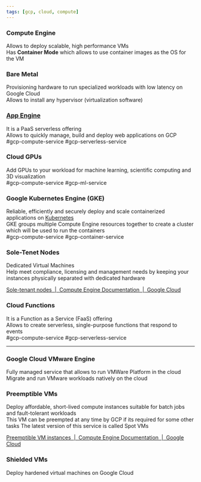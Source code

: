 ```yaml
---
tags: [gcp, cloud, compute]
---
```


### Compute Engine

Allows to deploy scalable, high performance VMs  
Has **Container Mode** which allows to use container images as the OS for the VM

### Bare Metal

Provisioning hardware to run specialized workloads with low latency on Google Cloud  
Allows to install any hypervisor (virtualization software)

### [App Engine](App%20Engine.md)

It is a PaaS serverless offering  
Allows to quickly manage, build and deploy web applications on GCP  
#gcp-compute-service #gcp-serverless-service 

### Cloud GPUs

Add GPUs to your workload for machine learning, scientific computing and 3D visualization  
#gcp-compute-service #gcp-ml-service

### Google Kubernetes Engine (GKE)

Reliable, efficiently and securely deploy and scale containerized applications on [Kubernetes](../../../Software%20Engineering/DevOps/Kubernetes/Kubernetes.md)  
GKE groups multiple Compute Engine resources together to create a cluster which will be used to run the containers  
#gcp-compute-service #gcp-container-service

### Sole-Tenet Nodes

Dedicated Virtual Machines  
Help meet compliance, licensing and management needs by keeping your instances physically separated with dedicated hardware

[Sole-tenant nodes  |  Compute Engine Documentation  |  Google Cloud](https://cloud.google.com/compute/docs/nodes/sole-tenant-nodes)

### Cloud Functions

It is a Function as a Service (FaaS) offering  
Allows to create serverless, single-purpose functions that respond to events  
#gcp-compute-service  #gcp-serverless-service

---

### Google Cloud VMware Engine

Fully managed service that allows to run VMWare Platform in the cloud  
Migrate and run VMware workloads natively on the cloud

### Preemptible VMs

Deploy affordable, short-lived compute instances suitable for batch jobs and fault-tolerant workloads  
This VM can be preempted at any time by GCP if its required for some other tasks
The latest version of this service is called Spot VMs

[Preemptible VM instances  |  Compute Engine Documentation  |  Google Cloud](https://cloud.google.com/compute/docs/instances/preemptible)

### Shielded VMs

Deploy hardened virtual machines on Google Cloud
